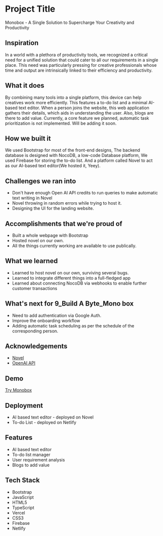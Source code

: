 
# Project Title

Monobox - A Single Solution to Supercharge Your Creativity and Productivity

## Inspiration
In a world with a plethora of productivity tools, we recognized a critical need for a unified solution that could cater to all our requirements in a single place. This need was particularly pressing for creative professionals whose time and output are intrinsically linked to their efficiency and productivity. 


## What it does
By combining many tools into a single platform, this device can help creatives work more efficiently. This features a to-do list and a minimal AI-based text editor. When a person joins the website, this web application gathers their details, which aids in understanding the user. 
Also, blogs are there to add value. Currently, a core feature we planned, automatic task prioritization is not implemented. Will be adding it soon.

## How we built it
We used Bootstrap for most of the front-end designs, The backend database is designed with NocoDB, a low-code Database platform, We used Firebase for storing the to-do list.  And a platform called Novel to act as our AI-based text editor(We hosted it, Yeey). 


## Challenges we ran into
* Don't have enough Open AI API credits to run queries to make automatic text writing in Novel
* Novel throwing in random errors while trying to host it.
*  Designing the UI for the landing website.

## Accomplishments that we're proud of
* Built a whole webpage with Bootstrap
* Hosted novel on our own.
* All the things currently working are available to use publically.

## What we learned
* Learned to host novel on our own, surviving several bugs.
* Learned to integrate different things into a full-fledged app
* Learned about connecting NocoDB via webhooks to enable further customer transactions


## What's next for 9_Build A Byte_Mono box
* Need to add authentication via Google Auth.
* Improve the onboarding workflow
* Adding automatic task scheduling as per the schedule of the corresponding person.
## Acknowledgements

 - [Novel](https://novel.sh/)
 - [OpenAI API](https://openai.com/product)

## Demo

[Try Monobox](https://makeaton-page.vercel.app/)

## Deployment

- AI based text editor - deployed on Novel
- To-do List - deployed on Netlify


## Features

- AI based text editor
- To-do list manager
- User requirement analysis
- Blogs to add value


## Tech Stack

- Bootstrap
- JavaScript
- HTML5
- TypeScript
- Vercel
- CSS3
- Firebase
- Netlify


